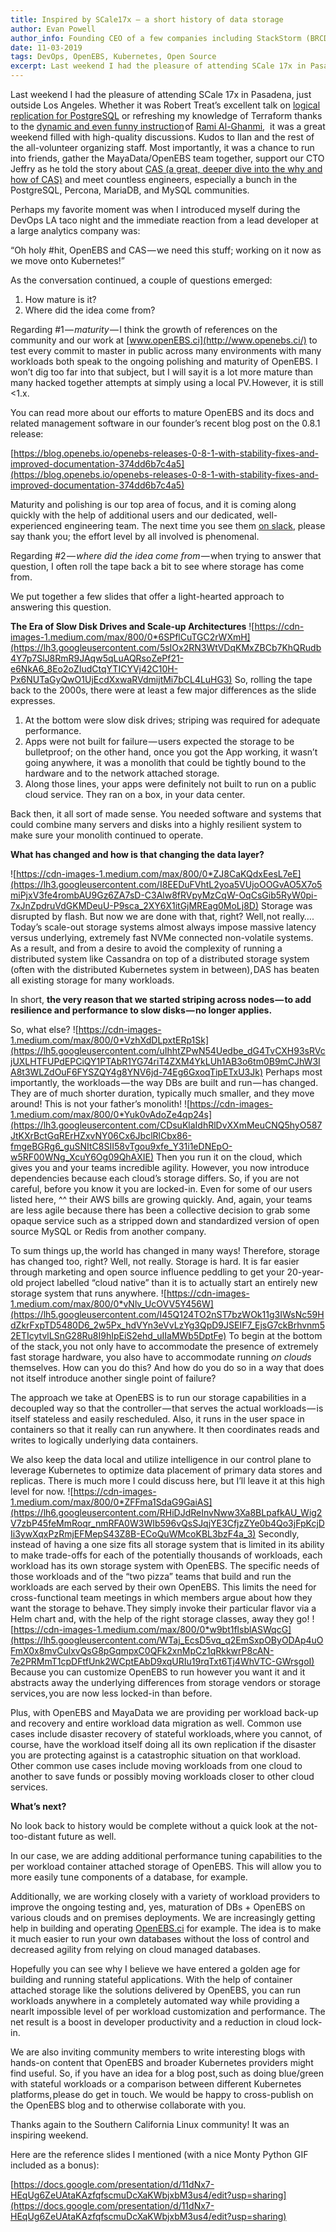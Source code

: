 ```yaml
---
title: Inspired by SCale17x — a short history of data storage
author: Evan Powell
author_info: Founding CEO of a few companies including StackStorm (BRCD) and Nexenta — and CEO & Chairman of OpenEBS/MayaData. ML and DevOps and Python, oh my!
date: 11-03-2019
tags: DevOps, OpenEBS, Kubernetes, Open Source
excerpt: Last weekend I had the pleasure of attending SCale 17x in Pasadena, just outside Los Angeles. Whether it was Robert Treat’s excellent talk on logical replication for PostgreSQL or refreshing my knowledge of Terraform
---
```


Last weekend I had the pleasure of attending SCale 17x in Pasadena, just outside Los Angeles. Whether it was Robert Treat’s excellent talk on [logical replication for PostgreSQL](https://www.socallinuxexpo.org/scale/17x/presentations/postgres-logical-replication-lets-do-it-live) or refreshing my knowledge of Terraform thanks to the [dynamic and even funny instruction](https://www.socallinuxexpo.org/scale/17x/presentations/terraform-50-minutes) of [Rami Al-Ghanmi](https://twitter.com/alghanmi),  it was a great weekend filled with high-quality discussions. Kudos to Ilan and the rest of the all-volunteer organizing staff. Most importantly, it was a chance to run into friends, gather the MayaData/OpenEBS team together, support our CTO Jeffry as he told the story about [CAS (a great, deeper dive into the why and how of CAS)](https://www.socallinuxexpo.org/scale/17x/presentations/container-attached-storage-cas-openebs) and meet countless engineers, especially a bunch in the PostgreSQL, Percona, MariaDB, and MySQL communities.

Perhaps my favorite moment was when I introduced myself during the DevOps LA taco night and the immediate reaction from a lead developer at a large analytics company was:

“Oh holy #hit, OpenEBS and CAS — we need this stuff; working on it now as we move onto Kubernetes!”

As the conversation continued, a couple of questions emerged:

1. How mature is it?
2. Where did the idea come from?

Regarding #1 — *maturity* — I think the growth of references on the community and our work at [www.openEBS.ci](http://www.openebs.ci/) to test every commit to master in public across many environments with many workloads both speak to the ongoing polishing and maturity of OpenEBS. I won’t dig too far into that subject, but I will say it is a lot more mature than many hacked together attempts at simply using a local PV. However, it is still <1.x.

You can read more about our efforts to mature OpenEBS and its docs and related management software in our founder’s recent blog post on the 0.8.1 release:

[https://blog.openebs.io/openebs-releases-0-8-1-with-stability-fixes-and-improved-documentation-374dd6b7c4a5](https://blog.openebs.io/openebs-releases-0-8-1-with-stability-fixes-and-improved-documentation-374dd6b7c4a5)

Maturity and polishing is our top area of focus, and it is coming along quickly with the help of additional users and our dedicated, well-experienced engineering team. The next time you see them [on slack](https://openebs-community.slack.com/), please say thank you; the effort level by all involved is phenomenal.

Regarding #2 — *where did the idea come from* — when trying to answer that question, I often roll the tape back a bit to see where storage has come from.

We put together a few slides that offer a light-hearted approach to answering this question.

**The Era of Slow Disk Drives and Scale-up Architectures**
![https://cdn-images-1.medium.com/max/800/0*6SPflCuTGC2rWXmH](https://lh3.googleusercontent.com/5sIOx2RN3WtVDqKMxZBCb7KhQRudb4Y7p7SlJ8RmR9JAqw5qLuAQRsoZePf21-e6NkA6_8Eo2oZIudCtqYTICYVj42C10H-Px6NUTaGyQwO1UjEcdXxwaRVdmijtMi7bCL4LuHG3)
So, rolling the tape back to the 2000s, there were at least a few major differences as the slide expresses.

1. At the bottom were slow disk drives; striping was required for adequate performance.
2. Apps were not built for failure — users expected the storage to be bulletproof; on the other hand, once you got the App working, it wasn’t going anywhere, it was a monolith that could be tightly bound to the hardware and to the network attached storage.
3. Along those lines, your apps were definitely not built to run on a public cloud service. They ran on a box, in your data center.

Back then, it all sort of made sense. You needed software and systems that could combine many servers and disks into a highly resilient system to make sure your monolith continued to operate.

**What has changed and how is that changing the data layer?**

![https://cdn-images-1.medium.com/max/800/0*ZJ8CaKQdxEesL7eE](https://lh3.googleusercontent.com/I8EEDuFVhtL2yoa5VUjoOOGvAO5X7o5miPjxV3fe4rombAU9Gz6ZA7sD-C3Alw8fRVpyMzCqW-OqCsGib5RyW0pi-7xJnZpdruVdGKMDeuU-P9sca_2XY6X1itGjMREag0MoLj8D)
Storage was disrupted by flash. But now we are done with that, right? Well, not really…. Today’s scale-out storage systems almost always impose massive latency versus underlying, extremely fast NVMe connected non-volatile systems. As a result, and from a desire to avoid the complexity of running a distributed system like Cassandra on top of a distributed storage system (often with the distributed Kubernetes system in between), DAS has beaten all existing storage for many workloads.

In short, **the very reason that we started striping across nodes — to add resilience and performance to slow disks — no longer applies.**

So, what else?
![https://cdn-images-1.medium.com/max/800/0*VzhXdDLpxtERp1Sk](https://lh5.googleusercontent.com/uIhhtZPwN54Uedbe_dG4TvCXH93sRVcjUXLHTFUPdEPCiQY1PTAbR1YG74riT4ZXM4YkLUh1AB3o6tm0B9mCJhW3IA8t3WLZdOuF6FYSZQY4g8YNV6jd-74Eg6GxoqTipETxU3Jk)
Perhaps most importantly, the workloads — the way DBs are built and run — has changed. They are of much shorter duration, typically much smaller, and they move around! This is not your father’s monolith!
![https://cdn-images-1.medium.com/max/800/0*Yuk0vAdoZe4qp24s](https://lh3.googleusercontent.com/CDsuKlaIdhRlDvXXmMeuCNQ5hyO587JtKXrBctGqRErHZxvNY06Cx6JbclRlCbx86-fmgeBGRg6_guSNItC8SII58vTgou9xfe_Y31i1eDNEpO-w5RF00WNg_XcuY6Og09QhAXIE)
Then you run it on the cloud, which gives you and your teams incredible agility. However, you now introduce dependencies because each cloud’s storage differs. So, if you are not careful, before you know it you are locked-in. Even for some of our users listed here, ^^ their AWS bills are growing quickly. And, again, your teams are less agile because there has been a collective decision to grab some opaque service such as a stripped down and standardized version of open source MySQL or Redis from another company.

To sum things up, the world has changed in many ways! Therefore, storage has changed too, right? Well, not really. Storage is hard. It is far easier through marketing and open source influence peddling to get your 20-year-old project labelled “cloud native” than it is to actually start an entirely new storage system that runs anywhere.
![https://cdn-images-1.medium.com/max/800/0*vNlv_UcOVV5Y456W](https://lh5.googleusercontent.com/I45Q124TO2nST7bzWOk11g3IWsNc59HdZkrFxpTD5480D6_2w5Px_hdVYn3eVvLzYg3QpD9JSEIF7_EjsG7ckBrhvnm52ETIcytvlLSnG28Ru8I9hIpEiS2ehd_uIIaMWb5DptFe)
To begin at the bottom of the stack, you not only have to accommodate the presence of extremely fast storage hardware, you also have to accommodate running *on clouds* themselves. How can you do this? And how do you do so in a way that does not itself introduce another single point of failure?

The approach we take at OpenEBS is to run our storage capabilities in a decoupled way so that the controller — that serves the actual workloads — is itself stateless and easily rescheduled. Also, it runs in the user space in containers so that it really can run anywhere. It then coordinates reads and writes to logically underlying data containers.

We also keep the data local and utilize intelligence in our control plane to leverage Kubernetes to optimize data placement of primary data stores and replicas. There is much more I could discuss here, but I’ll leave it at this high level for now.
![https://cdn-images-1.medium.com/max/800/0*ZFFma1SdaG9GaiAS](https://lh6.googleusercontent.com/RHiDJdReInvNww3Xa8BLpafkAU_Wig2V7zbP45feMmRoqr_nmRFA0W3WIb596vQsSJqjYE3CfjzZYe0b4Qo3jFpKcjDIi3ywXqxPzRmjEFMepS43Z8B-ECoQuWMcoKBL3bzF4a_3)
Secondly, instead of having a one size fits all storage system that is limited in its ability to make trade-offs for each of the potentially thousands of workloads, each workload has its own storage system with OpenEBS. The specific needs of those workloads and of the “two pizza” teams that build and run the workloads are each served by their own OpenEBS. This limits the need for cross-functional team meetings in which members argue about how they want the storage to behave. They simply invoke their particular flavor via a Helm chart and, with the help of the right storage classes, away they go!
![https://cdn-images-1.medium.com/max/800/0*w9bt1flsblASWqcG](https://lh5.googleusercontent.com/WTaj_EcsD5vq_q2EmSxpOByODAp4uOFmX0x8mvCulxvQsG8pGqmpxC0QFk2xnMpCz1qRkkwrP8cAN-7e2PRMmT1cpDFtfUnk2WCptEAbD9xqURIu19rqTxt6Tj4WhVTC-GWrsgoI)
Because you can customize OpenEBS to run however you want it and it abstracts away the underlying differences from storage vendors or storage services, you are now less locked-in than before.

Plus, with OpenEBS and MayaData we are providing per workload back-up and recovery and entire workload data migration as well. Common use cases include disaster recovery of stateful workloads, where you cannot, of course, have the workload itself doing all its own replication if the disaster you are protecting against is a catastrophic situation on that workload. Other common use cases include moving workloads from one cloud to another to save funds or possibly moving workloads closer to other cloud services.

**What’s next?**

No look back to history would be complete without a quick look at the not-too-distant future as well.

In our case, we are adding additional performance tuning capabilities to the per workload container attached storage of OpenEBS. This will allow you to more easily tune components of a database, for example.

Additionally, we are working closely with a variety of workload providers to improve the ongoing testing and, yes, maturation of DBs + OpenEBS on various clouds and on premises deployments. We are increasingly getting help in building and operating [OpenEBS.ci](http://openebs.ci/) for example. The idea is to make it much easier to run your own databases without the loss of control and decreased agility from relying on cloud managed databases.

Hopefully you can see why I believe we have entered a golden age for building and running stateful applications. With the help of container attached storage like the solutions delivered by OpenEBS, you can run workloads anywhere in a completely automated way while providing a nearlt impossible level of per workload customization and performance. The net result is a boost in developer productivity and a reduction in cloud lock-in.

We are also inviting community members to write interesting blogs with hands-on content that OpenEBS and broader Kubernetes providers might find useful. So, if you have an idea for a blog post, such as doing blue/green with stateful workloads or a comparison between different Kubernetes platforms, please do get in touch. We would be happy to cross-publish on the OpenEBS blog and to otherwise collaborate with you.

Thanks again to the Southern California Linux community! It was an inspiring weekend.

Here are the reference slides I mentioned (with a nice Monty Python GIF included as a bonus):

[https://docs.google.com/presentation/d/11dNx7-HEqUg6ZeUAtaKAzfqfscmuDcXaKWbjxbM3us4/edit?usp=sharing](https://docs.google.com/presentation/d/11dNx7-HEqUg6ZeUAtaKAzfqfscmuDcXaKWbjxbM3us4/edit?usp=sharing)
